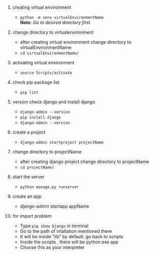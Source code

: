 1. creating virtual environment

   - <code>python -m venv virtualEnvironmentName</code>
     <br>
     <b>Note</b>: <i>Go to desired directory first</i>

2. change directory to virtualenvironment

   - after creating virtual environment change directory to virtualEnvironmentName
   - <code>cd virtualEnvironmentName/</code>

3. activating virtual environment

   - <code>source Scripts/activate</code>

4. check pip package list

   - <code>pip list</code>

5. version check django and install django

   - <code>django-admin --version</code>
   - <code>pip install django</code>
   - <code>django-admin --version</code>

6. create a project

   - <code>django-admin startproject projectName</code>

7. change directory to projectName

   - after creating django project change directory to projectName
   - <code>cd projectName/</code>

8. start the server

   - <code>python manage.py runserver</code>

9. create an app

   - django-admin startapp appName

10. for import problem
    - Type <code>pip show Django</code> in terminal
    - Go to the path of intallation mentioned there
    - It will be inside "lib" by default..go back to scripts
    - Inside the scripts , there will be python.exe app
    - Choose this as your interpreter
